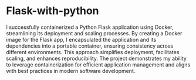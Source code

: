 
# Flask-with-python


I successfully containerized a Python Flask application using Docker, streamlining its deployment and scaling processes. By creating a Docker image for the Flask app, I encapsulated the application and its dependencies into a portable container, ensuring consistency across different environments. This approach simplifies deployment, facilitates scaling, and enhances reproducibility. The project demonstrates my ability to leverage containerization for efficient application management and aligns with best practices in modern software development.
